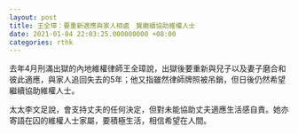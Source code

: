 ```yaml
---
layout: post
title: 王全璋：要重新適應與家人相處　冀繼續協助維權人士
date: 2021-01-04 22:03:25.000000000 +08:00
categories: rthk
---
```


去年4月刑滿出獄的內地維權律師王全璋說，出獄後要重新與兒子以及妻子磨合和彼此適應，與家人追回失去的5年；他又指雖然律師牌照被吊銷，但日後仍然希望繼續協助維權人士。

太太李文足說，會支持丈夫的任何決定，但對未能協助丈夫適應生活感自責。她亦寄語在囚的維權人士家屬，要積極生活，相信希望在人間。

